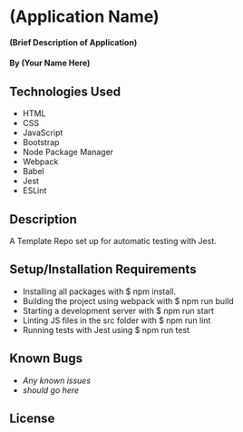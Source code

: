 # (Application Name)

#### (Brief Description of Application)

#### By (Your Name Here)

## Technologies Used

* HTML
* CSS
* JavaScript
* Bootstrap
* Node Package Manager
* Webpack
* Babel
* Jest
* ESLint

## Description
A Template Repo set up for automatic testing with Jest.
## Setup/Installation Requirements

* Installing all packages with $ npm install.
* Building the project using webpack with $ npm run build
* Starting a development server with $ npm run start
* Linting JS files in the src folder with $ npm run lint
* Running tests with Jest using $ npm run test

## Known Bugs

* _Any known issues_
* _should go here_

## License